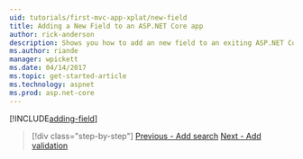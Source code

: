 ```yaml
---
uid: tutorials/first-mvc-app-xplat/new-field
title: Adding a New Field to an ASP.NET Core app
author: rick-anderson
description: Shows you how to add an new field to an exiting ASP.NET Core EF/MVC app.
ms.author: riande
manager: wpickett
ms.date: 04/14/2017
ms.topic: get-started-article
ms.technology: aspnet
ms.prod: asp.net-core
---
```


[!INCLUDE[adding-field](../../includes/mvc-intro/new-field.md)]

>[!div class="step-by-step"]
[Previous - Add search](search.md)
[Next - Add validation](validation.md)  

